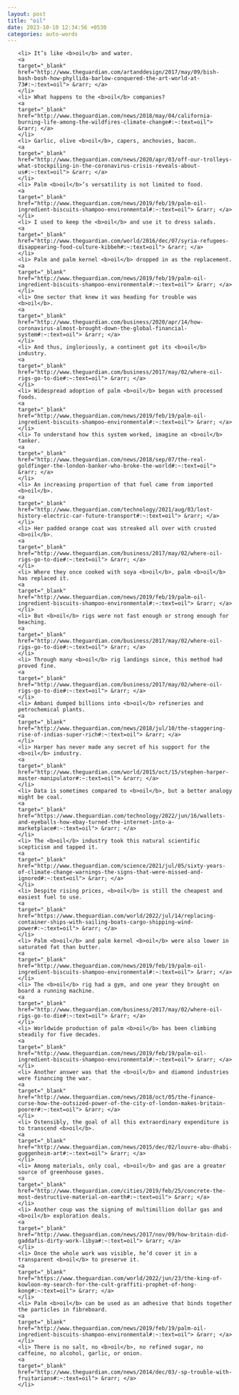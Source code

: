 ```yaml
---
layout: post
title: "oil"
date: 2023-10-10 12:34:56 +0530
categories: auto-words
---
```

<ol>

    <li> It’s like <b>oil</b> and water.
    <a 
    target="_blank" 
    href="http://www.theguardian.com/artanddesign/2017/may/09/bish-bash-bosh-how-phyllida-barlow-conquered-the-art-world-at-73#:~:text=oil"> &rarr; </a>
    </li>
    <li> What happens to the <b>oil</b> companies?
    <a 
    target="_blank" 
    href="http://www.theguardian.com/news/2018/may/04/california-burning-life-among-the-wildfires-climate-change#:~:text=oil"> &rarr; </a>
    </li>
    <li> Garlic, olive <b>oil</b>, capers, anchovies, bacon.
    <a 
    target="_blank" 
    href="http://www.theguardian.com/news/2020/apr/03/off-our-trolleys-what-stockpiling-in-the-coronavirus-crisis-reveals-about-us#:~:text=oil"> &rarr; </a>
    </li>
    <li> Palm <b>oil</b>’s versatility is not limited to food.
    <a 
    target="_blank" 
    href="http://www.theguardian.com/news/2019/feb/19/palm-oil-ingredient-biscuits-shampoo-environmental#:~:text=oil"> &rarr; </a>
    </li>
    <li> I used to keep the <b>oil</b> and use it to dress salads.
    <a 
    target="_blank" 
    href="http://www.theguardian.com/world/2016/dec/07/syria-refugees-disappearing-food-culture-kibbeh#:~:text=oil"> &rarr; </a>
    </li>
    <li> Palm and palm kernel <b>oil</b> dropped in as the replacement.
    <a 
    target="_blank" 
    href="http://www.theguardian.com/news/2019/feb/19/palm-oil-ingredient-biscuits-shampoo-environmental#:~:text=oil"> &rarr; </a>
    </li>
    <li> One sector that knew it was heading for trouble was <b>oil</b>.
    <a 
    target="_blank" 
    href="http://www.theguardian.com/business/2020/apr/14/how-coronavirus-almost-brought-down-the-global-financial-system#:~:text=oil"> &rarr; </a>
    </li>
    <li> And thus, ingloriously, a continent got its <b>oil</b> industry.
    <a 
    target="_blank" 
    href="http://www.theguardian.com/business/2017/may/02/where-oil-rigs-go-to-die#:~:text=oil"> &rarr; </a>
    </li>
    <li> Widespread adoption of palm <b>oil</b> began with processed foods.
    <a 
    target="_blank" 
    href="http://www.theguardian.com/news/2019/feb/19/palm-oil-ingredient-biscuits-shampoo-environmental#:~:text=oil"> &rarr; </a>
    </li>
    <li> To understand how this system worked, imagine an <b>oil</b> tanker.
    <a 
    target="_blank" 
    href="http://www.theguardian.com/news/2018/sep/07/the-real-goldfinger-the-london-banker-who-broke-the-world#:~:text=oil"> &rarr; </a>
    </li>
    <li> An increasing proportion of that fuel came from imported <b>oil</b>.
    <a 
    target="_blank" 
    href="http://www.theguardian.com/technology/2021/aug/03/lost-history-electric-car-future-transport#:~:text=oil"> &rarr; </a>
    </li>
    <li> Her padded orange coat was streaked all over with crusted <b>oil</b>.
    <a 
    target="_blank" 
    href="http://www.theguardian.com/business/2017/may/02/where-oil-rigs-go-to-die#:~:text=oil"> &rarr; </a>
    </li>
    <li> Where they once cooked with soya <b>oil</b>, palm <b>oil</b> has replaced it.
    <a 
    target="_blank" 
    href="http://www.theguardian.com/news/2019/feb/19/palm-oil-ingredient-biscuits-shampoo-environmental#:~:text=oil"> &rarr; </a>
    </li>
    <li> But <b>oil</b> rigs were not fast enough or strong enough for beaching.
    <a 
    target="_blank" 
    href="http://www.theguardian.com/business/2017/may/02/where-oil-rigs-go-to-die#:~:text=oil"> &rarr; </a>
    </li>
    <li> Through many <b>oil</b> rig landings since, this method had proved fine.
    <a 
    target="_blank" 
    href="http://www.theguardian.com/business/2017/may/02/where-oil-rigs-go-to-die#:~:text=oil"> &rarr; </a>
    </li>
    <li> Ambani dumped billions into <b>oil</b> refineries and petrochemical plants.
    <a 
    target="_blank" 
    href="http://www.theguardian.com/news/2018/jul/10/the-staggering-rise-of-indias-super-rich#:~:text=oil"> &rarr; </a>
    </li>
    <li> Harper has never made any secret of his support for the <b>oil</b> industry.
    <a 
    target="_blank" 
    href="http://www.theguardian.com/world/2015/oct/15/stephen-harper-master-manipulator#:~:text=oil"> &rarr; </a>
    </li>
    <li> Data is sometimes compared to <b>oil</b>, but a better analogy might be coal.
    <a 
    target="_blank" 
    href="https://www.theguardian.com/technology/2022/jun/16/wallets-and-eyeballs-how-ebay-turned-the-internet-into-a-marketplace#:~:text=oil"> &rarr; </a>
    </li>
    <li> The <b>oil</b> industry took this natural scientific scepticism and tapped it.
    <a 
    target="_blank" 
    href="http://www.theguardian.com/science/2021/jul/05/sixty-years-of-climate-change-warnings-the-signs-that-were-missed-and-ignored#:~:text=oil"> &rarr; </a>
    </li>
    <li> Despite rising prices, <b>oil</b> is still the cheapest and easiest fuel to use.
    <a 
    target="_blank" 
    href="https://www.theguardian.com/world/2022/jul/14/replacing-container-ships-with-sailing-boats-cargo-shipping-wind-power#:~:text=oil"> &rarr; </a>
    </li>
    <li> Palm <b>oil</b> and palm kernel <b>oil</b> were also lower in saturated fat than butter.
    <a 
    target="_blank" 
    href="http://www.theguardian.com/news/2019/feb/19/palm-oil-ingredient-biscuits-shampoo-environmental#:~:text=oil"> &rarr; </a>
    </li>
    <li> The <b>oil</b> rig had a gym, and one year they brought on board a running machine.
    <a 
    target="_blank" 
    href="http://www.theguardian.com/business/2017/may/02/where-oil-rigs-go-to-die#:~:text=oil"> &rarr; </a>
    </li>
    <li> Worldwide production of palm <b>oil</b> has been climbing steadily for five decades.
    <a 
    target="_blank" 
    href="http://www.theguardian.com/news/2019/feb/19/palm-oil-ingredient-biscuits-shampoo-environmental#:~:text=oil"> &rarr; </a>
    </li>
    <li> Another answer was that the <b>oil</b> and diamond industries were financing the war.
    <a 
    target="_blank" 
    href="http://www.theguardian.com/news/2018/oct/05/the-finance-curse-how-the-outsized-power-of-the-city-of-london-makes-britain-poorer#:~:text=oil"> &rarr; </a>
    </li>
    <li> Ostensibly, the goal of all this extraordinary expenditure is to transcend <b>oil</b>.
    <a 
    target="_blank" 
    href="http://www.theguardian.com/news/2015/dec/02/louvre-abu-dhabi-guggenheim-art#:~:text=oil"> &rarr; </a>
    </li>
    <li> Among materials, only coal, <b>oil</b> and gas are a greater source of greenhouse gases.
    <a 
    target="_blank" 
    href="http://www.theguardian.com/cities/2019/feb/25/concrete-the-most-destructive-material-on-earth#:~:text=oil"> &rarr; </a>
    </li>
    <li> Another coup was the signing of multimillion dollar gas and <b>oil</b> exploration deals.
    <a 
    target="_blank" 
    href="http://www.theguardian.com/news/2017/nov/09/how-britain-did-gaddafis-dirty-work-libya#:~:text=oil"> &rarr; </a>
    </li>
    <li> Once the whole work was visible, he’d cover it in a transparent <b>oil</b> to preserve it.
    <a 
    target="_blank" 
    href="https://www.theguardian.com/world/2022/jun/23/the-king-of-kowloon-my-search-for-the-cult-graffiti-prophet-of-hong-kong#:~:text=oil"> &rarr; </a>
    </li>
    <li> Palm <b>oil</b> can be used as an adhesive that binds together the particles in fibreboard.
    <a 
    target="_blank" 
    href="http://www.theguardian.com/news/2019/feb/19/palm-oil-ingredient-biscuits-shampoo-environmental#:~:text=oil"> &rarr; </a>
    </li>
    <li> There is no salt, no <b>oil</b>, no refined sugar, no caffeine, no alcohol, garlic, or onion.
    <a 
    target="_blank" 
    href="http://www.theguardian.com/news/2014/dec/03/-sp-trouble-with-fruitarians#:~:text=oil"> &rarr; </a>
    </li>